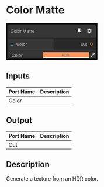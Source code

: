 # Color Matte
![Mixture.ColorMatteNode](../../images/Mixture.ColorMatteNode.png)
## Inputs
Port Name | Description
--- | ---
Color | 

## Output
Port Name | Description
--- | ---
Out | 

## Description
Generate a texture from an HDR color.

